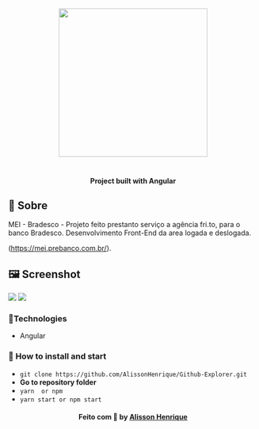 <h3 align="center">
    <img width="300px" src="https://i.imgur.com/OSbY0PA.jpg">
    <br><br>
</h3>
 
 <h4 align="center">
 Project built with Angular
</h4>


## 🔖 Sobre

MEI - Bradesco - Projeto feito prestanto serviço a agência fri.to, para o banco Bradesco. Desenvolvimento Front-End da area logada e deslogada.

 (https://mei.prebanco.com.br/).

## 🖼 Screenshot
<img src="https://i.imgur.com/gTdMaKf.gif">
<img src="https://i.imgur.com/lGiY4oZ.gif">





### :rocket:Technologies
- Angular

### :rocket: How to install and start 
- `git clone https://github.com/AlissonHenrique/Github-Explorer.git` 
- **Go to repository folder**
- `yarn  or npm`
- `yarn start or npm start` 


<h4 align="center">
    Feito com 💜 by <a href="https://www.linkedin.com/in/alissonhenri/" target="_blank">Alisson Henrique</a>
</h4>
